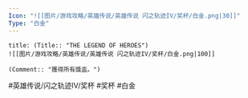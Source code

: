 ```yaml
---
Icon: "![[图片/游戏攻略/英雄传说/英雄传说 闪之轨迹IV/奖杯/白金.png|30]]"
Type: "白金"
---
```

```ad-ed-sen-4-platinum
title: (Title:: "THE LEGEND OF HEROES")
![[图片/游戏攻略/英雄传说/英雄传说 闪之轨迹IV/奖杯/白金.png|100]]

(Comment:: "獲得所有獎盃。")
```

#英雄传说/闪之轨迹IV/奖杯  #奖杯 #白金